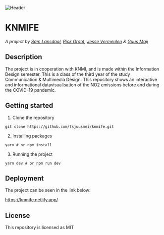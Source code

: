 
![Header](https://i.imgur.com/dV8Zesp.jpeg)

# KNMIFE

*A project by [Sam Lansdaal](https://samlansdaal.myportfolio.com/), [Rick Groot](https://github.com/Rickert41), [Jesse Vermeulen](https://github.com/jessevermeulen) & [Guus Maij](https://github.com/tsjuusmei)*

## Description

The project is in cooperation with KNMI, and is made within the Information Design semester. This is a class of the third year of the study Communication & Multimedia Design.
This repository shows an interactive and informational datavisualisation of the NO2 emissions before and during the COVID-19 pandemic.

## Getting started 

1. Clone the repository

```
git clone https://github.com/tsjuusmei/knmife.git
```

2. Installing packages

```
yarn # or npm install
```

3. Running the project

```
yarn dev # or npm run dev
```

## Deployment

The project can be seen in the link below:

https://knmife.netlify.app/

## License

This repository is licensed as MIT
